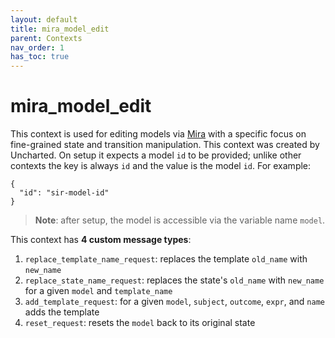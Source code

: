 ```yaml
---
layout: default
title: mira_model_edit
parent: Contexts
nav_order: 1
has_toc: true
---
```


# mira_model_edit

This context is used for editing models via [Mira](https://github.com/gyorilab/mira) with a specific focus on fine-grained state and transition manipulation. This context was created by Uncharted. On setup it expects a model `id` to be provided; unlike other contexts the key is always `id` and the value is the model `id`. For example:

```
{
  "id": "sir-model-id"
}
```

> **Note**: after setup, the model is accessible via the variable name `model`.

This context has **4 custom message types**:

1. `replace_template_name_request`: replaces the template `old_name` with `new_name`
2. `replace_state_name_request`: replaces the state's `old_name` with `new_name` for a given `model` and `template_name`
3. `add_template_request`: for a given `model`, `subject`, `outcome`, `expr`, and `name` adds the template
4. `reset_request`: resets the `model` back to its original state